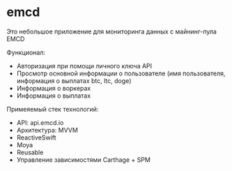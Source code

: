 # emcd

Это небольшое приложение для мониторинга данных с майнинг-пула EMCD

Функционал:
* Авторизация при помощи личного ключа API
* Просмотр основной информации о пользователе (имя пользователя, информация о выплатах btc, ltc, doge)
* Информация о воркерах
* Информация о выплатах

Примеяемый стек технологий:

* API: api.emcd.io
* Архитектура: MVVM
* ReactiveSwift
* Moya
* Reusable
* Управление зависимостями Carthage + SPM
